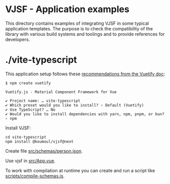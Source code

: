 # VJSF - Application examples

This directory contains examples of integrating VJSF in some typical application templates. The purpose is to check the compatibility of the library with various build systems and toolings and to provide references for developers.

# ./vite-typescript

This application setup follows these [recommendations from the Vuetify doc](https://vuetifyjs.com/en/getting-started/installation/#using-vite):

```
$ npm create vuetify

Vuetify.js - Material Component Framework for Vue

✔ Project name: … vite-typescript
✔ Which preset would you like to install? › Default (Vuetify)
✔ Use TypeScript? … No
✔ Would you like to install dependencies with yarn, npm, pnpm, or bun? › npm

```

Install VJSF:

```
cd vite-typescript
npm install @koumoul/vjsf@next
```

Create file [src/schemas/person.json](./vite-typescript/src/schemas/person.json).

Use vjsf in [src/App.vue](./vite-typescript/src/App.vue).

To work with compilation at runtime you can create and run a script like [scripts/compile-schemas.js](./vite-typescript/scripts/compile-schemas.js).